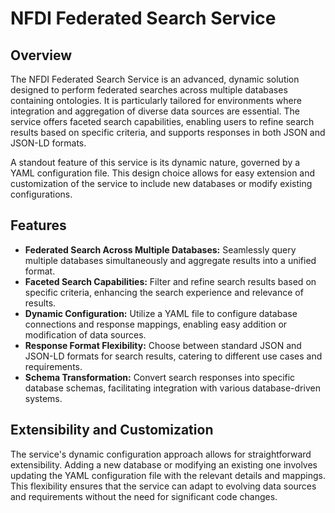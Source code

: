 # NFDI Federated Search Service

## Overview

The NFDI Federated Search Service is an advanced, dynamic solution designed to perform federated searches across multiple databases containing ontologies. It is particularly tailored for environments where integration and aggregation of diverse data sources are essential. The service offers faceted search capabilities, enabling users to refine search results based on specific criteria, and supports responses in both JSON and JSON-LD formats.

A standout feature of this service is its dynamic nature, governed by a YAML configuration file. This design choice allows for easy extension and customization of the service to include new databases or modify existing configurations.

## Features

- **Federated Search Across Multiple Databases:** Seamlessly query multiple databases simultaneously and aggregate results into a unified format.
- **Faceted Search Capabilities:** Filter and refine search results based on specific criteria, enhancing the search experience and relevance of results.
- **Dynamic Configuration:** Utilize a YAML file to configure database connections and response mappings, enabling easy addition or modification of data sources.
- **Response Format Flexibility:** Choose between standard JSON and JSON-LD formats for search results, catering to different use cases and requirements.
- **Schema Transformation:** Convert search responses into specific database schemas, facilitating integration with various database-driven systems.

## Extensibility and Customization

The service's dynamic configuration approach allows for straightforward extensibility. Adding a new database or modifying an existing one involves updating the YAML configuration file with the relevant details and mappings. This flexibility ensures that the service can adapt to evolving data sources and requirements without the need for significant code changes.

